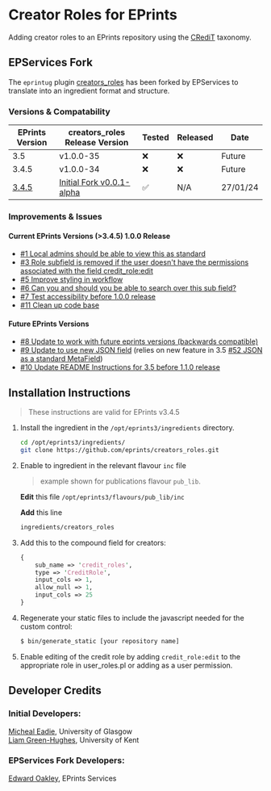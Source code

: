 # Creator Roles for EPrints
Adding creator roles to an EPrints repository using the [CRediT](https://www.casrai.org/credit.html) taxonomy.  

## EPServices Fork

The `eprintug` plugin [creators_roles](https://github.com/eprintsug/creators_roles) has been forked by EPServices to translate into an ingredient format and structure.

### Versions & Compatability

| EPrints Version | creators_roles Release Version | Tested | Released | Date |
| ----------- | ----------- | ----------- | ----------- | ----------- |
| 3.5 | v1.0.0-35 | ❌ | ❌ | Future |
| 3.4.5 | v1.0.0-34 | ❌ | ❌ | Future |
| [3.4.5](https://github.com/eprints/eprints3.4/releases/tag/v3.4.5) | [Initial Fork v0.0.1-alpha](https://github.com/eprints/creators_roles/releases/tag/v0.0.1-alpha) | ✅ | N/A | 27/01/24 |

### Improvements & Issues

#### Current EPrints Versions (>3.4.5) 1.0.0 Release

- [#1 Local admins should be able to view this as standard](https://github.com/eprints/creators_roles/issues/1)
- [#3 Role subfield is removed if the user doesn't have the permissions associated with the field credit_role:edit](https://github.com/eprints/creators_roles/issues/3)
- [#5 Improve styling in workflow](https://github.com/eprints/creators_roles/issues/5)
- [#6 Can you and should you be able to search over this sub field?](https://github.com/eprints/creators_roles/issues/6)
- [#7 Test accessibility before 1.0.0 release](https://github.com/eprints/creators_roles/issues/7)
- [#11 Clean up code base](https://github.com/eprints/creators_roles/issues/11)

#### Future EPrints Versions

- [#8 Update to work with future eprints versions (backwards compatible)](https://github.com/eprints/creators_roles/issues/8)
- [#9 Update to use new JSON field](https://github.com/eprints/eprints3.5/issues/52) (relies on new feature in 3.5 [#52 JSON as a standard MetaField](https://github.com/eprints/eprints3.5/issues/52))
- [#10 Update README Instructions for 3.5 before 1.1.0 release](https://github.com/eprints/creators_roles/issues/10)

## Installation Instructions

> These instructions are valid for EPrints v3.4.5

1. Install the ingredient in the `/opt/eprints3/ingredients` directory.

	```bash
 	cd /opt/eprints3/ingredients/
	git clone https://github.com/eprints/creators_roles.git
 	```

2. Enable to ingredient in the relevant flavour `inc` file

	> example shown for publications flavour `pub_lib`.

	**Edit** this file `/opt/eprints3/flavours/pub_lib/inc`

 	**Add** this line
	```bash
	ingredients/creators_roles
	```

3. Add this to the compound field for creators:

	```perl
	{
		sub_name => 'credit_roles',
		type => 'CreditRole',
		input_cols => 1,
		allow_null => 1,
		input_cols => 25
	}
	```

4. Regenerate your static files to include the javascript needed for the custom control:

	```bash
	$ bin/generate_static [your repository name]
	```

5. Enable editing of the credit role by adding `credit_role:edit` to the appropriate role in user_roles.pl or adding as a user permission.

## Developer Credits

### Initial Developers:

[Micheal Eadie](https://github.com/MickEadie), University of Glasgow  
[Liam Green-Hughes](https://github.com/leg20-unikent), University of Kent  

### EPServices Fork Developers:
[Edward Oakley](https://github.com/fatchild), EPrints Services
